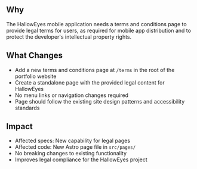## Why
The HallowEyes mobile application needs a terms and conditions page to provide legal terms for users, as required for mobile app distribution and to protect the developer's intellectual property rights.

## What Changes
- Add a new terms and conditions page at `/terms` in the root of the portfolio website
- Create a standalone page with the provided legal content for HallowEyes
- No menu links or navigation changes required
- Page should follow the existing site design patterns and accessibility standards

## Impact
- Affected specs: New capability for legal pages
- Affected code: New Astro page file in `src/pages/`
- No breaking changes to existing functionality
- Improves legal compliance for the HallowEyes project
